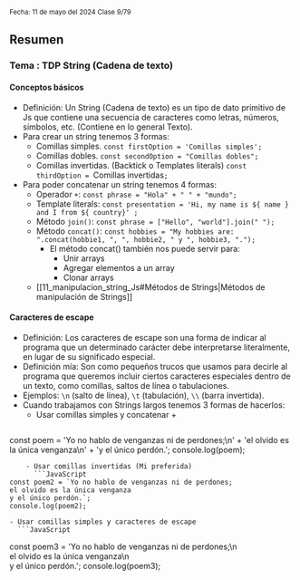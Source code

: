 <sub> Fecha: 11 de mayo del 2024 </sub>
<sub> Clase 9/79 </sub>
## Resumen
### Tema :  TDP String (Cadena de texto)
#### Conceptos básicos

- Definición: Un String (Cadena de texto) es un tipo de dato primitivo de Js que contiene una secuencia de caracteres como letras, números, símbolos, etc. (Contiene en lo general Texto).
- Para crear un string tenemos 3 formas: 
	- Comillas simples. `const firstOption = 'Comillas simples';`
	- Comillas dobles.  `const secondOption = "Comillas dobles";`
	- Comillas invertidas. (Backtick o Templates literals) 
	  `const thirdOption = `Comillas invertidas`;`
- Para poder concatenar un string tenemos 4 formas:
	- Operador `+`: `const phrase = "Hola" + " " + "mundo";`
	- Template literals: 
	  `const presentation = 'Hi, my name is ${ name } and I from ${ country}' ;` 
	- Método `join()`: `const phrase = ["Hello", "world"].join(" ");`
	- Método `concat()`: `const hobbies = "My hobbies are: ".concat(hobbie1, ", ", hobbie2, " y ", hobbie3, ".");`
		- El método concat() también nos puede servir para:
			- Unir arrays
			- Agregar elementos a un array
			- Clonar arrays
	- [[11_manipulacion_string_Js#Métodos de Strings|Métodos de manipulación de Strings]]
#### Caracteres de escape

- Definición: Los caracteres de escape son una forma de indicar al programa que un determinado carácter debe interpretarse literalmente, en lugar de su significado especial. 
- Definición mía: Son como pequeños trucos que usamos para decirle al programa que queremos incluir ciertos caracteres especiales dentro de un texto, como comillas, saltos de línea o tabulaciones.
- Ejemplos: `\n` (salto de línea), `\t` (tabulación), `\\` (barra invertida).
- Cuando trabajamos con Strings largos tenemos 3 formas de hacerlos:
	- Usar comillas simples y concatenar +
	  ```JavaScript
const poem = 'Yo no hablo de venganzas ni de perdones;\n' +
'el olvido es la única venganza\n' +
'y el único perdón.';
console.log(poem);
```
	- Usar comillas invertidas (Mi preferida)
	  ```JavaScript
const poem2 = `Yo no hablo de venganzas ni de perdones;
el olvido es la única venganza
y el único perdón.`;
console.log(poem2);
```
	- Usar comillas simples y caracteres de escape
	  ```JavaScript
const poem3 = 'Yo no hablo de venganzas ni de perdones;\n\
el olvido es la única venganza\n\
y el único perdón.';
console.log(poem3);
```
